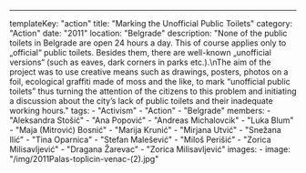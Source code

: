 ---
  templateKey: "action"
  title: "Marking the Unofficial Public Toilets"
  category: "Action"
  date: "2011"
  location: "Belgrade"
  description: "None of the public toilets in Belgrade are open 24 hours a day. This of course applies only to „official“ public toilets. Besides them, there are well-known „unofficial versions“ (such as eaves, dark corners in parks etc.).\nThe aim of the project was to use creative means such as drawings, posters, photos on a foil, ecological graffiti made of moss and the like, to mark “unofficial public toilets” thus turning the attention of the citizens to this problem and initiating a discussion about the city’s lack of public toilets and their inadequate working hours."
  tags: 
    - "Activism"
    - "Action"
    - "Belgrade"
  members: 
    - "Aleksandra Stošić"
    - "Ana Popović"
    - "Andreas Michalovcik"
    - "Luka Blum"
    - "Maja (Mitrović) Bosnić"
    - "Marija Krunić"
    - "Mirjana Utvić"
    - "Snežana Ilić"
    - "Tina Oparnica"
    - "Stefan Malešević"
    - "Miloš Perišić"
    - "Zorica Milisavljević"
    - "Dragana Žarevac"
    - "Zorica Milisavljević"
  images: 
    - 
      image: "/img/2011Palas-toplicin-venac-(2).jpg"

